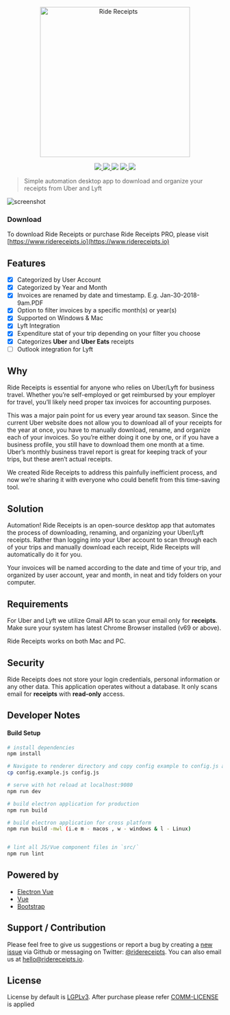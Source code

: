 <p align="center"><img src="static/ride-receipts.svg" alt="Ride Receipts" width="350"></p>

<p align="center">
<a href="https://travis-ci.org/ridereceipts/ridereceipts">
<img src="https://travis-ci.org/ridereceipts/ridereceipts.svg?branch=master">
</a>
<a href="https://david-dm.org/hello-efficiency-inc/ridereceipts">
<img src="https://david-dm.org/hello-efficiency-inc/ridereceipts.svg" />
</a>
<a href="https://david-dm.org/hello-efficiency-inc/ridereceipts?type=dev" title="devDependencies status"><img src="https://david-dm.org/hello-efficiency-inc/ridereceipts/dev-status.svg"/></a>
<a href="https://www.producthunt.com/posts/uber-run">
  <img src="https://img.shields.io/badge/producthunt-vote-orange.svg">
</a>
<a title="MadeWithVueJs.com Shield" href="https://madewithvuejs.com/p/ride-receipts/shield-link"> <img src="https://madewithvuejs.com/storage/repo-shields/328-shield.svg"/></a>
</p>

> Simple automation desktop app to download and organize your receipts from Uber and Lyft


![screenshot](/ridereceipt-app.png)

### Download

To download Ride Receipts or purchase Ride Receipts PRO, please visit [https://www.ridereceipts.io](https://www.ridereceipts.io)

## Features

- [x] Categorized by User Account
- [x] Categorized by Year and Month
- [x] Invoices are renamed by date and timestamp. E.g. Jan-30-2018-9am.PDF
- [x] Option to filter invoices by a specific month(s) or year(s)
- [x] Supported on Windows & Mac
- [x] Lyft Integration
- [x] Expenditure stat of your trip depending on your filter you choose
- [x] Categorizes **Uber** and **Uber Eats** receipts
- [ ] Outlook integration for Lyft

## Why

Ride Receipts is essential for anyone who relies on Uber/Lyft for business travel. Whether you’re self-employed or get reimbursed by your employer for travel, you’ll likely need proper tax invoices for accounting purposes.

This was a major pain point for us every year around tax season. Since the current Uber website does not allow you to download all of your receipts for the year at once, you have to manually download, rename, and organize each of your invoices. So you’re either doing it one by one, or if you have a business profile, you still have to download them one month at a time. Uber’s monthly business travel report is great for keeping track of your trips, but these aren’t actual receipts.

We created Ride Receipts to address this painfully inefficient process, and now we’re sharing it with everyone who could benefit from this time-saving tool.

## Solution

Automation! Ride Receipts is an open-source desktop app that automates the process of downloading, renaming, and organizing your Uber/Lyft receipts. Rather than logging into your Uber account to scan through each of your trips and manually download each receipt, Ride Receipts will automatically do it for you.

Your invoices will be named according to the date and time of your trip, and organized by user account, year and month, in neat and tidy folders on your computer.

## Requirements

For Uber and Lyft we utilize Gmail API to scan your email only for **receipts**.
Make sure your system has latest Chrome Browser installed (v69 or above).

Ride Receipts works on both Mac and PC.

## Security

Ride Receipts does not store your login credentials, personal information or any other data. This application operates without a database. It only scans email for **receipts** with **read-only** access.

## Developer Notes

#### Build Setup

``` bash
# install dependencies
npm install

# Navigate to renderer directory and copy config example to config.js and set Google Client Id and Outlook Id
cp config.example.js config.js

# serve with hot reload at localhost:9080
npm run dev

# build electron application for production
npm run build

# build electron application for cross platform
npm run build -mwl (i.e m - macos , w - windows & l - Linux)


# lint all JS/Vue component files in `src/`
npm run lint

```

## Powered by

- [Electron Vue](https://github.com/SimulatedGREG/electron-vue)
- [Vue](https://www.vuejs.org)
- [Bootstrap](https://getbootstrap.com/)

## Support / Contribution

Please feel free to give us suggestions or report a bug by creating a [new issue](https://github.com/ridereceipts/ridereceipts/issues) via Github or messaging on  Twitter: [@ridereceipts](https://twitter.com/ridereceipts). You can also email us at [hello@ridereceipts.io](hello@ridereceipts.io).

## License
License by default is [LGPLv3](https://github.com/ridereceipts/ridereceipts/blob/master/LICENSE). After purchase please refer [COMM-LICENSE](https://github.com/ridereceipts/ridereceipts/blob/master/COMM-LICENSE) is applied
